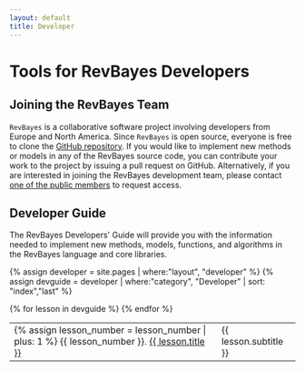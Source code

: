 ```yaml
---
layout: default
title: Developer
---
```


# Tools for RevBayes Developers

## Joining the RevBayes Team

`RevBayes` is a collaborative software project involving developers from Europe and North America. 
Since `RevBayes` is open source, everyone is free to clone the [GitHub repository](https://github.com/revbayes/revbayes). 
If you would like to implement new methods or models in any of the RevBayes source code, you can contribute your work to the project by issuing a pull request on GitHub. 
Alternatively, if you are interested in joining the RevBayes development team, please contact [one of the public members](https://github.com/orgs/revbayes/people) to request access.


## Developer Guide

The RevBayes Developers' Guide will provide you with the information needed to implement new methods, models, functions, and algorithms in the RevBayes language and core libraries. 


{% assign developer = site.pages | where:"layout", "developer" %}
{% assign devguide = developer | where:"category", "Developer" | sort: "index","last" %}
<table class="table table-striped">
{% for lesson in devguide %}
<tr>
<td class="col-sm-3">
{% assign lesson_number = lesson_number | plus: 1 %}
{{ lesson_number }}. <a href="{{ site.baseurl }}{{ lesson.url }}">{{ lesson.title }}</a>
</td>
<td class="col-sm-3">{{ lesson.subtitle }}</td>
</tr>
{% endfor %}
</table>
